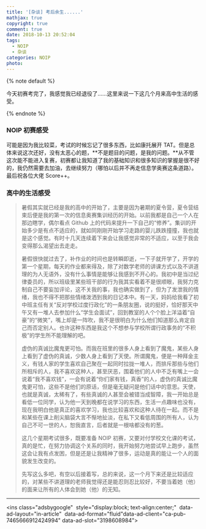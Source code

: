 ```yaml
---
title: '[杂谈] 考后余生......'
mathjax: true
copyright: true
comment: true
date: 2018-10-13 20:52:04
tags:
  - NOIP
  - 杂谈
categories: NOIP
photo:
---
```


{% note default %}

今天初赛考完了，我感觉我已经退役了......这里来说一下这几个月来高中生活的感受。

{% endnote %}

<!-- more -->

### NOIP 初赛感受

可能是因为我比较菜，考试的时候忘记了很多东西，比如康托展开 TAT。但是总体来说这次还好，没有太恶心的题，**不是题目的问题，是我的问题。**从不管这次能不能进入复赛，初赛都让我知道了我的基础知识和很多知识的掌握是很不好的，我仍然需要去加油，去继续努力（哪怕以后并不再走信息学奥赛这条道路）。最后祝各位大佬 Score++。

### 高中的生活感受

> 暑假其实就已经是我的高中的开始了，主要是因为暑期的夏令营，夏令营结束后便是我的第一次的信息奥赛集训经历的开始。以前我都是自己一个人在那边瞎学，偶尔看点 Github 上的代码来提升一下自己的“修养”。集训的开始多少是有点不适应的，就如同刚刚开始学习走路的婴儿跌跌撞撞，我也就是这个感觉。有时十几天连续着下来会让我感觉非常的不适应，以至于我会变得那么渴望出去走走。
>
> 暑假很快就过去了，补作业的时间也是转瞬即逝，一下子就开学了，开学的第一个星期，每天的作业都来得及，除了对数学老师的讲课方式以及不讲道理的为人无语外，没有什么事情是能够让我感到不开心的。我初中是当过纪律委员的，所以班级里某些班干部的行为我其实看着不是很顺眼，我努力克制自己不要妄加评论，这不关我的事，我也确实做到了，但为了发泄我的情绪，我也不得不把那些情绪泼洒到我的日记本中。有一天，妈妈给我看了初中班主任有关“反对学校过度行政化”的一条朋友圈，说的挺好，恰好那天中午又有一堆人去参加什么“学生会面试”，回到教室的人个个脸上洋溢着“自豪”的“微笑”，嘴上却是一阵吹，我不是很明白为什么他们知道那么肯定自己而否定别人。也许这种东西是我这个不想参与学校所谓行政事务的“不积极”的学生所不能理解的吧。
>
> 虚伪的真诚比魔鬼更可怕。而我在班里的很多人身上看到了魔鬼，某些人身上看到了虚伪的真诚，少数人身上看到了天使。所谓魔鬼，便是一种拜金主义，有钱人家的学生喜欢自己聚在一起同时拉拢一堆人，而排斥那些与他们所相斥的人，我不喜欢这种人，甚至厌恶，围着他们的人中不乏有嘴上一会说着“我不喜欢钱”，一会有说着“你们家有钱，真香”的人，虚伪的真诚比魔鬼更可怕，这些不是他们的原话，但是毫无疑问是他们话中的意思。天使，也就是真诚，太稀有了，有些真诚的人甚至会被错当成智障，我一开始总是看低一位同学，认为他一天到晚都在说学习的东西，生活一点趣味也没有，现在我明白他是真正的喜欢学习，我也比较喜欢和这种人待在一起。而不是和某些在课上削尖脑袋大言不惭地扯淡，在私下又看低周围的所有人，认为自己不可一世的人，恕我直言，后者就是一根啥都没有的葱。
>
> 这几个星期考试很多，既要准备 NOIP 初赛，又要对付学校文化课的考试，真的是忙，在努力协调这个关系的同时，我开始努力地尝试早上跑步，虽然这会让我有点发困，但是还是让我精神了很多，运动是真的能让一个人的面貌发生改变的。
>
> 先写这么多吧，有空以后接着写，总的来说，这一个月下来还是比较适应的，对某些不讲道理的老师我觉得还是能忍则忍比较好，不要当着她（他）的面来让所有的人体会到她（他）的无知。

---

<script async src="//pagead2.googlesyndication.com/pagead/js/adsbygoogle.js"></script>
<ins class="adsbygoogle"
​     style="display:block; text-align:center;"
​     data-ad-layout="in-article"
​     data-ad-format="fluid"
​     data-ad-client="ca-pub-7465666912424994"
​     data-ad-slot="3198608984"></ins>
<script>
     (adsbygoogle = window.adsbygoogle || []).push({});
</script>

<br/>